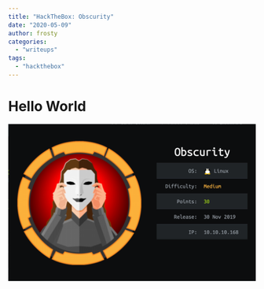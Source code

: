 ```yaml
---
title: "HackTheBox: Obscurity"
date: "2020-05-09"
author: frosty
categories:
  - "writeups"
tags:
  - "hackthebox"
---
```


# Hello World

![Image](assets/img/writeups/hackthebox/obscurity/htb-obscurity.png)
